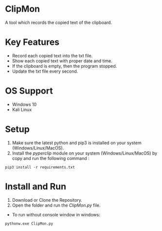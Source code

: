 # ClipMon
A tool which records the copied text of the clipboard.

# Key Features
- Record each copied text into the txt file.<br>
- Show each copied text with proper date and time.</b><br>
- If the clipboard is empty, then the program stopped.</b><br>
- Update the txt file every second.</b>

# OS Support
- Windows 10
- Kali Linux

# Setup
1. Make sure the latest python and pip3 is installed on your system (Windows/Linux/MacOS).<br>
2. Install the *pyperclip* module on your system (Windows/Linux/MacOS) by copy and run the following command :<br>

```
pip3 install -r requirements.txt
```

# Install and Run
1. Download or Clone the Repository.<br>
2. Open the folder and run the *ClipMon.py* file.<br>
- To run without console window in windows:<br>

```
pythonw.exe ClipMon.py
```

